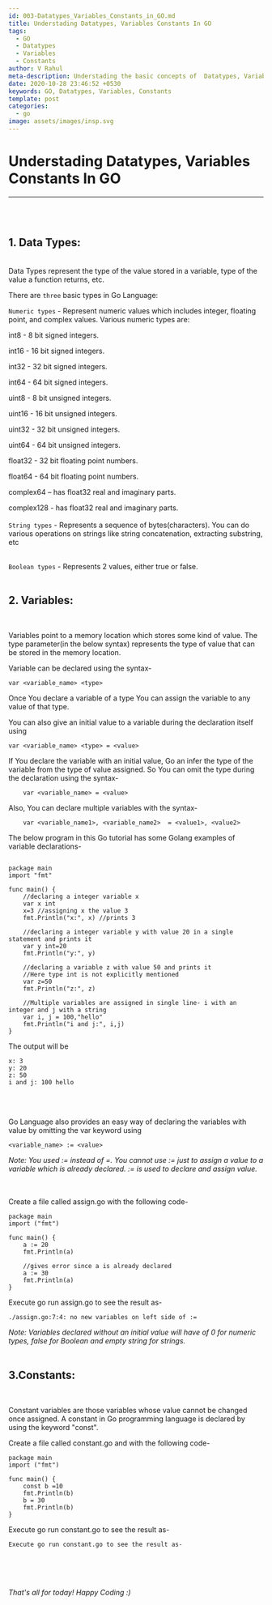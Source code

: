```yaml
---
id: 003-Datatypes_Variables_Constants_in_GO.md
title: Understading Datatypes, Variables Constants In GO
tags:
  - GO
  - Datatypes
  - Variables
  - Constants
author: V Rahul
meta-description: Understading the basic concepts of  Datatypes, Variables Constants In GO language.
date: 2020-10-28 23:46:52 +0530
keywords: GO, Datatypes, Variables, Constants
template: post
categories:
  - go
image: assets/images/insp.svg
---
```


# Understading Datatypes, Variables Constants In GO
***
<br>
<br>

## 1. Data Types:
<br>
Data Types represent the type of the value stored in a variable, type of the value a function returns, etc.

There are `three` basic types in Go Language:

`Numeric types` - Represent numeric values which includes integer, floating point, and complex values. Various numeric types are:

int8 - 8 bit signed integers.

int16 - 16 bit signed integers.

int32 - 32 bit signed integers.

int64 - 64 bit signed integers.

uint8 - 8 bit unsigned integers.

uint16 - 16 bit unsigned integers.

uint32 - 32 bit unsigned integers.

uint64 - 64 bit unsigned integers.

float32 - 32 bit floating point numbers.

float64 - 64 bit floating point numbers.

complex64 – has float32 real and imaginary parts.

complex128 - has float32 real and imaginary parts.
<br>
<br>
`String types` - Represents a sequence of bytes(characters). You can do various operations on strings like string concatenation, extracting substring, etc
<br>
<br>

`Boolean types` - Represents 2 values, either true or false.
<br>
<br>

## 2. Variables:
<br>

Variables point to a memory location which stores some kind of value. The type parameter(in the below syntax) represents the type of value that can be stored in the memory location.

Variable can be declared using the syntax-

```
var <variable_name> <type>
```

Once You declare a variable of a type You can assign the variable to any value of that type.

You can also give an initial value to a variable during the declaration itself using


```
var <variable_name> <type> = <value>
```

If You declare the variable with an initial value, Go an infer the type of the variable from the type of value assigned. So You can omit the type during the declaration using the syntax-

```
    var <variable_name> = <value>
```

Also, You can declare multiple variables with the syntax-
```
    var <variable_name1>, <variable_name2>  = <value1>, <value2>
```

The below program in this Go tutorial has some Golang examples of variable declarations-

```

package main
import "fmt"

func main() {
    //declaring a integer variable x
    var x int
    x=3 //assigning x the value 3 
    fmt.Println("x:", x) //prints 3
    
    //declaring a integer variable y with value 20 in a single statement and prints it
    var y int=20
    fmt.Println("y:", y)
    
    //declaring a variable z with value 50 and prints it
    //Here type int is not explicitly mentioned 
    var z=50
    fmt.Println("z:", z)
    
    //Multiple variables are assigned in single line- i with an integer and j with a string
    var i, j = 100,"hello"
    fmt.Println("i and j:", i,j)
}
```
The output will be

```
x: 3
y: 20
z: 50
i and j: 100 hello
```
<br>
<br>

Go Language also provides an easy way of declaring the variables with value by omitting the var keyword using

    <variable_name> := <value>

*Note: You used := instead of =. You cannot use := just to assign a value to a variable which is already declared. := is used to declare and assign value.*

<br>
<br>
Create a file called assign.go with the following code-

```
package main
import ("fmt")

func main() {
	a := 20
	fmt.Println(a)

	//gives error since a is already declared
	a := 30
	fmt.Println(a)
}
```
Execute go run assign.go to see the result as-
```
./assign.go:7:4: no new variables on left side of :=	
```

*Note: Variables declared without an initial value will have of 0 for numeric types, false for Boolean and empty string for strings.*
<br>
<br>

## 3.Constants:

<br>

Constant variables are those variables whose value cannot be changed once assigned. A constant in Go programming language is declared by using the keyword "const".

Create a file called constant.go and with the following code-

```
package main
import ("fmt")

func main() {
	const b =10
	fmt.Println(b)
	b = 30
	fmt.Println(b)
}
```

Execute go run constant.go to see the result as-

```
Execute go run constant.go to see the result as-
```

<br>
<br>
<br>

*That's all for today! Happy Coding :)*